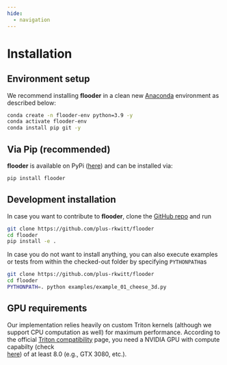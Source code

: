 ```yaml
---
hide:
  - navigation
---
```


# Installation

## Environment setup

We recommend installing **flooder** in a clean new [Anaconda](https://www.anaconda.com/) environment
as described below:

``` bash linenums="1"
conda create -n flooder-env python=3.9 -y
conda activate flooder-env
conda install pip git -y
```

## Via Pip (recommended)

**flooder** is available on PyPi ([here](https://pypi.org/project/flooder/)) and can be installed via:

```bash linenums="1"
pip install flooder
```

## Development installation

In case you want to contribute to **flooder**, clone the [GitHub repo](https://github.com/plus-rkwitt/flooder) and run

```bash linenums="1"
git clone https://github.com/plus-rkwitt/flooder
cd flooder
pip install -e .
```

In case you do not want to install anything, you can also execute examples or tests
from within the checked-out folder by specifying `PYTHONPATH`as

```bash linenums="1"
git clone https://github.com/plus-rkwitt/flooder
cd flooder
PYTHONPATH=. python examples/example_01_cheese_3d.py
```

## GPU requirements

Our implementation relies heavily on custom Triton kernels (although we support CPU computation as well) for maximum performance. According to the official [Triton compatibility](https://github.com/triton-lang/triton?tab=readme-ov-file#compatibility) page, you need a NVIDIA GPU with compute capabilty (check  
[here](https://developer.nvidia.com/cuda-gpus)) of at least 8.0 (e.g., GTX 3080, etc.).